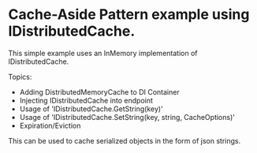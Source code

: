 # Cache-Aside Pattern example using IDistributedCache.

This simple example uses an InMemory implementation of IDistributedCache.

Topics:
* Adding DistributedMemoryCache to DI Container
* Injecting IDistributedCache into endpoint
* Usage of 'IDistributedCache.GetString(key)'
* Usage of 'IDistributedCache.SetString(key, string, CacheOptions)'
* Expiration/Eviction

This can be used to cache serialized objects in the form of json strings.
